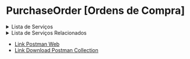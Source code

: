 # PurchaseOrder [Ordens de Compra]

<details>
  <summary>Lista de Serviços</summary>
  <ol>
      <ul>
        <li>GET - Ordens de Compra | <b>URL: /api/purchase_order</b></li>
        <li>GET - Itens da Ordem de Compra | URL: <b>/api/purchase_order_item</b></li>
        <li>GET - Parcelas da Ordem de Compra | URL: <b>/api/purchase_order_parcel</b></li>
        <li>GET - Tributações dos itens da ordem de compra | URL: <b>/api/purchase_order_item_tax</b></li>
        <li>GET - Recebimento Ordem de Compra | URL: <b>/api/purchase_order_receives</b></li>
      </ul>
 </details>

<details>
  <summary>Lista de Serviços Relacionados</summary>
  <ol>
    <li>
        <a href="#">Orderm de Compra</a>
      <ul>
        <li>GET - Fornecedores</li>
        <li>GET - Formas de Pagamento</li>
        <li>GET - Operações Fiscais</li>
        <li>GET - Transportadoras</li>
        <li>POST - Ordens de Compra</li>
      </ul>
    </li>
    <li>
        <a href="#">Itens da Ordem de Compra</a>
      <ul>
        <li>GET - Ordens de Compra</li>
        <li>GET - Produtos</li>
        <li>GET - Tipos de Item</li>
        <li>POST - Itens da Ordem de Compra</li>
      </ul>
    </li>
    <li>
        <a href="#">Parcelas da Ordem de Compra</a>
      <ul>
        <li>GET - Ordens de Compra</li>
        <li>POST - Parcelas da Ordem de Compra</li>
      </ul>
    </li>
     <li>
        <a href="#">Tributações dos itens da ordem de compra</a>
      <ul>
        <li>GET - Ordens de Compra</li>
        <li>GET - CFOP</li>
        <li>GET - Base ICMS</li>
        <li>POST - Tributações dos itens da ordem de compra</li>
      </ul>
    </li>
    <li>
        <a href="#">Recebimento Ordem de Compra</a>
      <ul>
        <li>GET - Ordens de Compra</li>
        <li>GET - Pedidos</li>
        <li>POST - Recebimento Ordem de Compra</li>
        <li>POST - Ordens de Compra</li>
      </ul>
    </li>
 </details>
 
  - <a href="https://www.postman.com/cakeerp/workspace/cakeerp/documentation/3375748-c360d1a8-7f5a-4979-8193-df565db52157" target="_blank">Link Postman Web</a>
  - <a href="https://github.com/CakeERP/API-CakeERP/blob/main/Exemplos/PurchaseOrder/CakeERP%20-%20API%20-%20PurchaseOrder.postman_collection.json">Link Download Postman Collection</a>
